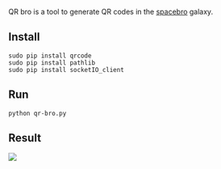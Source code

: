 QR bro is a tool to generate QR codes in the [spacebro](https://github.com/spacebro/spacebro) galaxy.

## Install
```
sudo pip install qrcode
sudo pip install pathlib
sudo pip install socketIO_client
```

## Run

```
python qr-bro.py
```

## Result

![](https://rawgit.com/soixantecircuits/qr-bro/master/recipes/qrcode-path.svg)
